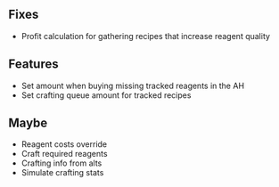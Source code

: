 ## Fixes

- Profit calculation for gathering recipes that increase reagent quality

## Features

- Set amount when buying missing tracked reagents in the AH
- Set crafting queue amount for tracked recipes

## Maybe

- Reagent costs override
- Craft required reagents
- Crafting info from alts
- Simulate crafting stats